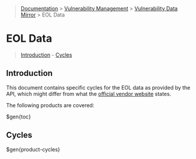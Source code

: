 > [Documentation](../../../README.md) >
> [Vulnerability Management](../../vulnerability-management.md) >
> [Vulnerability Data Mirror](../vulnerability-data-mirror.md) >
> EOL Data

# EOL Data

> [Introduction](#introduction) -
> [Cycles](#cycles)

## Introduction

This document contains specific cycles for the EOL data as provided by the API, which might differ from what the
[official vendor website](https://endoflife.date) states.

The following products are covered:

$gen{toc}

## Cycles

$gen{product-cycles}
